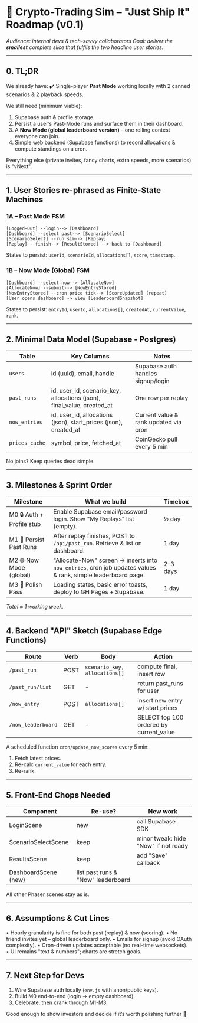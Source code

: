 # 🚦 Crypto-Trading Sim – "Just Ship It" Roadmap (v0.1)

_Audience: internal devs & tech-savvy collaborators_
_Goal: deliver the **smallest** complete slice that fulfils the two headline user stories._

---

## 0. TL;DR

We already have:
✔️ Single-player **Past Mode** working locally with 2 canned scenarios & 2 playback speeds.

We still need (minimum viable):
1. Supabase auth & profile storage.
2. Persist a user’s Past-Mode runs and surface them in their dashboard.
3. A **Now Mode (global leaderboard version)** – one rolling contest everyone can join.
4. Simple web backend (Supabase functions) to record allocations & compute standings on a cron.

Everything else (private invites, fancy charts, extra speeds, more scenarios) is "vNext".

---

## 1. User Stories re-phrased as Finite-State Machines

### 1A – Past Mode FSM

```
[Logged-Out] --login--> [Dashboard]
[Dashboard] --select past--> [ScenarioSelect]
[ScenarioSelect] --run sim--> [Replay]
[Replay] --finish--> [ResultStored] --> back to [Dashboard]
```

States to persist: `userId`, `scenarioId`, `allocations[]`, `score`, `timestamp`.

### 1B – Now Mode (Global) FSM

```
[Dashboard] --select now--> [AllocateNow]
[AllocateNow] --submit--> [NowEntryStored]
[NowEntryStored] --cron price tick--> [ScoreUpdated] (repeat)
[User opens dashboard] -> view [LeaderboardSnapshot]
```

States to persist: `entryId`, `userId`, `allocations[]`, `createdAt`, `currentValue`, `rank`.

---

## 2. Minimal Data Model  (Supabase - Postgres)

Table | Key Columns | Notes
----- | ----------- | -----
`users` | id (uuid), email, handle | Supabase auth handles signup/login
`past_runs` | id, user_id, scenario_key, allocations (json), final_value, created_at | One row per replay
`now_entries` | id, user_id, allocations (json), start_prices (json), created_at | Current value & rank updated via cron
`prices_cache` | symbol, price, fetched_at | CoinGecko pull every 5 min

No joins? Keep queries dead simple.

---

## 3. Milestones & Sprint Order

Milestone | What we build | Timebox
--------- | -------------- | -------
M0  🔒  Auth + Profile stub | Enable Supabase email/password login. Show "My Replays" list (empty). | ½ day
M1  📜  Persist Past Runs | After replay finishes, POST to `/api/past_run`. Retrieve & list on dashboard. | 1 day
M2  🌐  Now Mode (global) | "Allocate-Now" screen → inserts into `now_entries`, cron job updates values & rank, simple leaderboard page. | 2–3 days
M3  🎁  Polish Pass | Loading states, basic error toasts, deploy to GH Pages + Supabase. | 1 day

_Total ≈ 1 working week._

---

## 4. Backend "API" Sketch (Supabase Edge Functions)

Route | Verb | Body | Action
----- | ---- | ---- | ------
`/past_run` | POST | `scenario_key, allocations[]` | compute final, insert row
`/past_run/list` | GET | - | return past_runs for user
`/now_entry` | POST | `allocations[]` | insert new entry w/ start prices
`/now_leaderboard` | GET | - | SELECT top 100 ordered by current_value

A scheduled function `cron/update_now_scores` every 5 min:
1. Fetch latest prices.
2. Re-calc `current_value` for each entry.
3. Re-rank.

---

## 5. Front-End Chops Needed

Component | Re-use? | New work
--------- | ------- | --------
LoginScene | new | call Supabase SDK
ScenarioSelectScene | keep | minor tweak: hide "Now" if not ready
ResultsScene | keep | add "Save" callback
DashboardScene (new) | list past runs & "Now" leaderboard

All other Phaser scenes stay as is.

---

## 6. Assumptions & Cut Lines

• Hourly granularity is fine for both past (replay) & now (scoring).
• No friend invites yet – global leaderboard only.
• Emails for signup (avoid OAuth complexity).
• Cron-driven updates acceptable (no real-time websockets).
• UI remains "text & numbers"; charts are stretch goals.

---

## 7. Next Step for Devs

1. Wire Supabase auth locally (`env.js` with anon/public keys).
2. Build M0 end-to-end (login → empty dashboard).
3. Celebrate, then crank through M1-M3.

Good enough to show investors and decide if it’s worth polishing further 🚀
